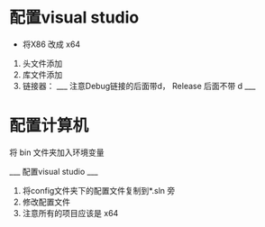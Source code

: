 # 配置visual studio

- 将X86 改成 x64
1. 头文件添加
2. 库文件添加
3. 链接器： ___ 注意Debug链接的后面带d， Release 后面不带 d ___


# 配置计算机

将 bin 文件夹加入环境变量




___ 配置visual studio ___
1. 将config文件夹下的配置文件复制到*.sln 旁
2. 修改配置文件
3. 注意所有的项目应该是 x64
